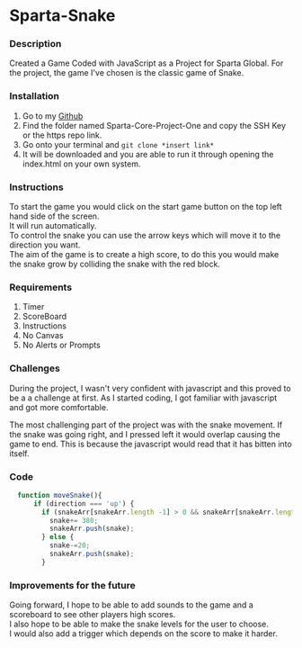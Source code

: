 # Sparta-Snake

### Description

Created a Game Coded with JavaScript as a Project for Sparta Global. For the project, the game I've chosen is the classic game of Snake.

### Installation
1. Go to my [Github](https://github.com/kenl94)
2. Find the folder named Sparta-Core-Project-One and copy the SSH Key or the https repo link.
3. Go onto your terminal and ```git clone *insert link*```
4. It will be downloaded and you are able to run it through opening the index.html on your own system.

### Instructions
To start the game you would click on the start game button on the top left hand side of the screen.  </br> It will run automatically.  
To control the snake you can use the arrow keys which will move it to the direction you want.
</br>
The aim of the game is to create a high score, to do this you would make the snake grow by colliding the snake with the red block.

### Requirements
1. Timer
2. ScoreBoard
3. Instructions
4. No Canvas
5. No Alerts or Prompts

### Challenges
During the  project, I wasn't very confident with javascript and this proved to be a a challenge at first.
As I started coding, I got familiar with javascript and got more comfortable.

The most challenging part of the project was with the snake movement. If the snake was going right, and I pressed left it would overlap causing the game to end.
This is because the javascript would read that it has bitten into itself.

### Code

```javascript
  function moveSnake(){
      if (direction === 'up') {
        if (snakeArr[snakeArr.length -1] > 0 && snakeArr[snakeArr.length -1] <= 20){
          snake+= 380;
          snakeArr.push(snake);
        } else {
          snake-=20;
          snakeArr.push(snake);
        }
```  

### Improvements for the future
Going forward, I hope to be able to add sounds to the game and a scoreboard to see other players high scores. </br>
I also hope to be able to make the snake levels for the user to choose. </br>
I would also add a trigger which depends on the score to make it harder. </br>
